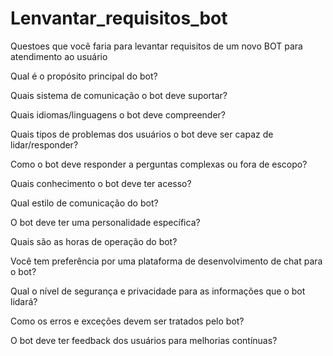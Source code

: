 # Lenvantar_requisitos_bot
Questoes que vocẽ faria para levantar requisitos de um novo BOT para atendimento ao usuário  

Qual é o propósito principal do bot?

Quais sistema de comunicação o bot deve suportar?

Quais idiomas/linguagens o bot deve compreender?

Quais tipos de problemas dos usuários o bot deve ser capaz de lidar/responder?

Como o bot deve responder a perguntas complexas ou fora de escopo? 

Quais conhecimento o bot deve ter acesso?

Qual estilo de comunicação do bot?

O bot deve ter uma personalidade específica?

Quais são as horas de operação do bot? 

Você tem preferência por uma plataforma de desenvolvimento de chat para o bot?

Qual o nível de segurança e privacidade para as informações que o bot lidará?

Como os erros e exceções devem ser tratados pelo bot?

O bot deve ter feedback dos usuários para melhorias contínuas?
